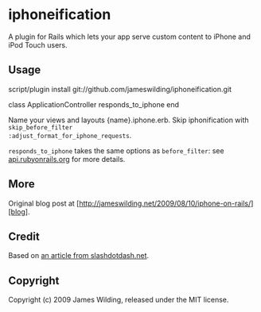 # iphoneification

A plugin for Rails which lets your app serve custom content to iPhone and iPod Touch users.

## Usage

  script/plugin install git://github.com/jameswilding/iphoneification.git
	
  class ApplicationController
    responds_to_iphone
  end

Name your views and layouts {name}.iphone.erb. Skip iphonification with <code>skip_before_filter :adjust_format_for_iphone_requests</code>.

<code>responds_to_iphone</code> takes the same options as <code>before_filter</code>: see [api.rubyonrails.org][api] for more details.

## More

Original blog post at	[http://jameswilding.net/2009/08/10/iphone-on-rails/][blog].

## Credit

Based on [an article from slashdotdash.net][slash].

## Copyright

Copyright (c) 2009 James Wilding, released under the MIT license.

[api]: http://api.rubyonrails.org/
[blog]: http://jameswilding.net/2009/08/10/iphone-on-rails/
[slash]: http://www.slashdotdash.net/2007/12/04/iphone-on-rails-creating-an-iphone-optimised-version-of-your-rails-site-using-iui-and-rails-2/